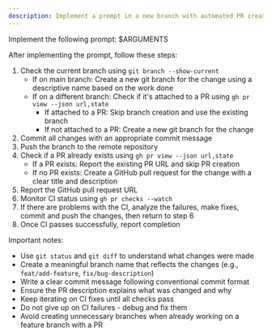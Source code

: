 ```yaml
---
description: Implement a prompt in a new branch with automated PR creation and CI monitoring
---
```


Implement the following prompt: $ARGUMENTS

After implementing the prompt, follow these steps:

1. Check the current branch using `git branch --show-current`
   - If on main branch: Create a new git branch for the change using a descriptive name based on the work done
   - If on a different branch: Check if it's attached to a PR using `gh pr view --json url,state`
     - If attached to a PR: Skip branch creation and use the existing branch
     - If not attached to a PR: Create a new git branch for the change
2. Commit all changes with an appropriate commit message
3. Push the branch to the remote repository
4. Check if a PR already exists using `gh pr view --json url,state`
   - If a PR exists: Report the existing PR URL and skip PR creation
   - If no PR exists: Create a GitHub pull request for the change with a clear title and description
5. Report the GitHub pull request URL
6. Monitor CI status using `gh pr checks --watch`
7. If there are problems with the CI, analyze the failures, make fixes, commit and push the changes, then return to step 6
8. Once CI passes successfully, report completion

Important notes:
- Use `git status` and `git diff` to understand what changes were made
- Create a meaningful branch name that reflects the changes (e.g., `feat/add-feature`, `fix/bug-description`)
- Write a clear commit message following conventional commit format
- Ensure the PR description explains what was changed and why
- Keep iterating on CI fixes until all checks pass
- Do not give up on CI failures - debug and fix them
- Avoid creating unnecessary branches when already working on a feature branch with a PR
